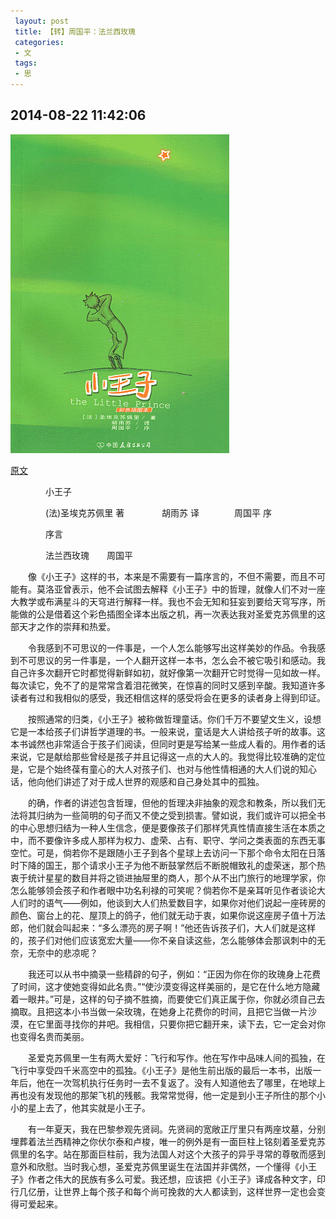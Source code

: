 ```yaml
---
 layout: post
 title: 【转】周国平：法兰西玫瑰
 categories:
 - 文
 tags:
 - 思
---
```


## 2014-08-22 11:42:06

![](/pic/小王子.gif)

[原文](http://hi.baidu.com/wami1984/archive/tag/%E5%B0%8F%E7%8E%8B%E5%AD%90%28%E8%83%A1%E9%9B%A8%E8%8B%8F%20%E8%AF%91_%E5%91%A8%E5%9B%BD%E5%B9%B3%20%E5%BA%8F%29?page=2)

　　　　小王子

　　　　(法)圣埃克苏佩里 著
　　　　胡雨苏 译　　　　周国平 序

　　　　序言

　　　　法兰西玫瑰　　周国平

　　像《小王子》这样的书，本来是不需要有一篇序言的，不但不需要，而且不可能有。莫洛亚曾表示，他不会试图去解释《小王子》中的哲理，就像人们不对一座大教学或布满星斗的天穹进行解释一样。我也不会无知和狂妄到要给天穹写序，所能做的公是借着这个彩色插图全译本出版之机，再一次表达我对圣爱克苏佩里的这部天才之作的崇拜和热爱。

　　令我感到不可思议的一件事是，一个人怎么能够写出这样美妙的作品。令我感到不可思议的另一件事是，一个人翻开这样一本书，怎么会不被它吸引和感动。我自己许多次翻开它时都觉得新鲜如初，就好像第一次翻开它时觉得一见如故一样。每次读它，免不了的是常常含着泪花微笑，在惊喜的同时又感到辛酸。我知道许多读者有过和我相似的感受，我还相信这样的感受将会在更多的读者身上得到印证。

　　按照通常的归类，《小王子》被称做哲理童话。你们千万不要望文生义，设想它是一本给孩子们讲哲学道理的书。一般来说，童话是大人讲给孩子听的故事。这本书诚然也非常适合于孩子们阅读，但同时更是写给某一些成人看的。用作者的话来说，它是献给那些曾经是孩子并且记得这一点的大人的。我觉得比较准确的定位是，它是个始终葆有童心的大人对孩子们、也对与他性情相通的大人们说的知心话，他向他们讲述了对于成人世界的观感和自己身处其中的孤独。

　　的确，作者的讲述包含哲理，但他的哲理决非抽象的观念和教条，所以我们无法将其归纳为一些简明的句子而又不使之受到损害。譬如说，我们或许可以把全书的中心思想归结为一种人生信念，便是要像孩子们那样凭真性情直接生活在本质之中，而不要像许多成人那样为权力、虚荣、占有、职守、学问之类表面的东西无事空忙。可是，倘若你不是跟随小王子到各个星球上去访问一下那个命令太阳在日落时下降的国王，那个请求小王子为他不断鼓掌然后不断脱帽致礼的虚荣迷，那个热衷于统计星星的数目并将之锁进抽屉里的商人，那个从不出门旅行的地理学家，你怎么能够领会孩子和作者眼中功名利禄的可笑呢？倘若你不是亲耳听见作者谈论大人们时的语气——例如，他谈到大人们热爱数目字，如果你对他们说起一座砖房的颜色、窗台上的花、屋顶上的鸽子，他们就无动于衷，如果你说这座房子值十万法郎，他们就会叫起来：“多么漂亮的房子啊！”他还告诉孩子们，大人们就是这样的，孩子们对他们应该宽宏大量——你不亲自读这些，怎么能够体会那讽刺中的无奈，无奈中的悲凉呢？

　　我还可以从书中摘录一些精辟的句子，例如：“正因为你在你的玫瑰身上花费了时间，这才使她变得如此名贵。”“使沙漠变得这样美丽的，是它在什么地方隐藏着一眼井。”可是，这样的句子摘不胜摘，而要使它们真正属于你，你就必须自己去摘取。且把这本小书当做一朵玫瑰，在她身上花费你的时间，且把它当做一片沙漠，在它里面寻找你的井吧。我相信，只要你把它翻开来，读下去，它一定会对你也变得名贵而美丽。

　　圣爱克苏佩里一生有两大爱好：飞行和写作。他在写作中品味人间的孤独，在飞行中享受四千米高空中的孤独。《小王子》是他生前出版的最后一本书，出版一年后，他在一次驾机执行任务时一去不复返了。没有人知道他去了哪里，在地球上再也没有发现他的那架飞机的残骸。我常常觉得，他一定是到小王子所住的那个小小的星上去了，他其实就是小王子。

　　有一年夏天，我在巴黎参观先贤祠。先贤祠的宽敞正厅里只有两座坟墓，分别埋葬着法兰西精神之你伏尔泰和卢梭，唯一的例外是有一面巨柱上铭刻着圣爱克苏佩里的名字。站在那面巨柱前，我为法国人对这个大孩子的异乎寻常的尊敬而感到意外和欣慰。当时我心想，圣爱克苏佩里诞生在法国并非偶然，一个懂得《小王子》作者之伟大的民族有多么可爱。我还想，应该把《小王子》译成各种文字，印行几亿册，让世界上每个孩子和每个尚可挽救的大人都读到，这样世界一定也会变得可爱起来。
